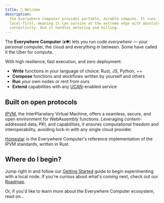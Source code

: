 ```yaml
---
title: 👋 Welcome
description:
  The Everywhere Computer provides portable, durable compute. It runs
  local-first, meaning it can survive at the extreme edge with absolutely no
  connectivity. And it handles metering and billing.
---
```


The **Everywhere Computer** (**ϵ✵**) lets you run code _everywhere_ — your personal computer, the cloud and everything in between. Some have called it the Uber for compute.

With high resilience, fast execution, and zero deployment:
* **Write** functions in your language of choice: Rust, JS, Python, ++
* **Compose** functions and workflows written by yourself and others
* **Run** your own nodes or rent from ours
* **Extend** capabilities with any [UCAN](https://ucan.xyz)-enabled service

## Built on open protocols

[IPVM](https://fission.codes/ipvm/), the InterPlanetary Virtual Machine, offers a seamless, secure, and open environment for WebAssembly functions. Leveraging content-addressed data, PKI, and capabilities, it ensures computational freedom and interoperability, avoiding lock-in with any single cloud provider.

[Homestar](https://github.com/ipvm-wg/homestar/) is the Everywhere Computer's reference implementation of the IPVM standards, written in Rust.

## Where do I begin?

Jump right in and follow our [Getting Started](getting-started/setup-your-local-node) guide to begin experimenting with a local node. If you're curious about what's coming next, check out our [Roadmap](https://github.com/orgs/everywhere-computer/projects/1/views/1).

Or, if you'd like to learn more about the Everywhere Computer ecosystem, read on...